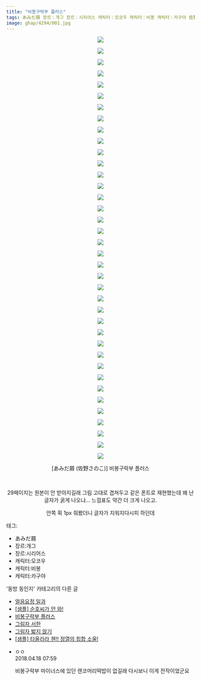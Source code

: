 ```yaml
---
title: "비봉구락부 플러스"
tags: あみだ屑 장르：개그 장르：시리어스 캐릭터：모코우 캐릭터：비봉 캐릭터：카구야 佐野さのこ 동방_동인지
image: ghap/4294/001.jpg
---
```

<div class="article">
<p style="text-align: center; clear: none; float: none;"><img src="{{ site.nasurl }}/ghap/4294/001.jpg"/></p>
<p style="text-align: center; clear: none; float: none;"><img src="{{ site.nasurl }}/ghap/4294/002.jpg"/></p>
<p style="text-align: center; clear: none; float: none;"><img src="{{ site.nasurl }}/ghap/4294/003.jpg"/></p>
<p style="text-align: center; clear: none; float: none;"><img src="{{ site.nasurl }}/ghap/4294/004.jpg"/></p>
<p style="text-align: center; clear: none; float: none;"><img src="{{ site.nasurl }}/ghap/4294/005.jpg"/></p>
<p style="text-align: center; clear: none; float: none;"><img src="{{ site.nasurl }}/ghap/4294/006.jpg"/></p>
<p style="text-align: center; clear: none; float: none;"><img src="{{ site.nasurl }}/ghap/4294/007.jpg"/></p>
<p style="text-align: center; clear: none; float: none;"><img src="{{ site.nasurl }}/ghap/4294/008.jpg"/></p>
<p style="text-align: center; clear: none; float: none;"><img src="{{ site.nasurl }}/ghap/4294/009.jpg"/></p>
<p style="text-align: center; clear: none; float: none;"><img src="{{ site.nasurl }}/ghap/4294/010.jpg"/></p>
<p style="text-align: center; clear: none; float: none;"><img src="{{ site.nasurl }}/ghap/4294/011.jpg"/></p>
<p style="text-align: center; clear: none; float: none;"><img src="{{ site.nasurl }}/ghap/4294/012.jpg"/></p>
<p style="text-align: center; clear: none; float: none;"><img src="{{ site.nasurl }}/ghap/4294/013.jpg"/></p>
<p style="text-align: center; clear: none; float: none;"><img src="{{ site.nasurl }}/ghap/4294/014.jpg"/></p>
<p style="text-align: center; clear: none; float: none;"><img src="{{ site.nasurl }}/ghap/4294/015.jpg"/></p>
<p style="text-align: center; clear: none; float: none;"><img src="{{ site.nasurl }}/ghap/4294/016.jpg"/></p>
<p style="text-align: center; clear: none; float: none;"><img src="{{ site.nasurl }}/ghap/4294/017.jpg"/></p>
<p style="text-align: center; clear: none; float: none;"><img src="{{ site.nasurl }}/ghap/4294/018.jpg"/></p>
<p style="text-align: center; clear: none; float: none;"><img src="{{ site.nasurl }}/ghap/4294/019.jpg"/></p>
<p style="text-align: center; clear: none; float: none;"><img src="{{ site.nasurl }}/ghap/4294/020.jpg"/></p>
<p style="text-align: center; clear: none; float: none;"><img src="{{ site.nasurl }}/ghap/4294/021.jpg"/></p>
<p style="text-align: center; clear: none; float: none;"><img src="{{ site.nasurl }}/ghap/4294/022.jpg"/></p>
<p style="text-align: center; clear: none; float: none;"><img src="{{ site.nasurl }}/ghap/4294/023.jpg"/></p>
<p style="text-align: center; clear: none; float: none;"><img src="{{ site.nasurl }}/ghap/4294/024.jpg"/></p>
<p style="text-align: center; clear: none; float: none;"><img src="{{ site.nasurl }}/ghap/4294/025.jpg"/></p>
<p style="text-align: center; clear: none; float: none;"><img src="{{ site.nasurl }}/ghap/4294/026.jpg"/></p>
<p style="text-align: center; clear: none; float: none;"><img src="{{ site.nasurl }}/ghap/4294/027.jpg"/></p>
<p style="text-align: center; clear: none; float: none;"><img src="{{ site.nasurl }}/ghap/4294/028.jpg"/></p>
<p style="text-align: center; clear: none; float: none;"><img src="{{ site.nasurl }}/ghap/4294/029.jpg"/></p>
<p style="text-align: center; clear: none; float: none;"><img src="{{ site.nasurl }}/ghap/4294/030.jpg"/></p>
<p style="text-align: center; clear: none; float: none;"><img src="{{ site.nasurl }}/ghap/4294/031.jpg"/></p>
<p style="text-align: center; clear: none; float: none;"><img src="{{ site.nasurl }}/ghap/4294/032.jpg"/></p>
<p style="text-align: center; clear: none; float: none;"><img src="{{ site.nasurl }}/ghap/4294/033.jpg"/></p>
<p style="text-align: center; clear: none; float: none;"><img src="{{ site.nasurl }}/ghap/4294/034.jpg"/></p>
<p style="text-align: center; clear: none; float: none;"><img src="{{ site.nasurl }}/ghap/4294/035.jpg"/></p>
<p style="text-align: center; clear: none; float: none;"><img src="{{ site.nasurl }}/ghap/4294/036.jpg"/></p>
<p style="text-align: center; clear: none; float: none;"><img src="{{ site.nasurl }}/ghap/4294/037.jpg"/></p>
<p style="text-align: center; clear: none; float: none;"><img src="{{ site.nasurl }}/ghap/4294/038.jpg"/></p>
<p style="text-align: center; clear: none; float: none;">[あみだ屑 (佐野さのこ)] 비봉구락부 플러스</p>
<p style="text-align: center; clear: none; float: none;"><br/></p>
<p style="text-align: center; clear: none; float: none;">29페이지는 원본이 안 받아지길래 그림 고대로 겹쳐두고 같은 폰트로 재현했는데 왜 난 글자가 굵게 나오냐... 느낌표도 약간 더 크게 나오고.</p>
<p style="text-align: center; clear: none; float: none;">안쪽 획 1px 줘봤더니 글자가 지워지다시피 하던데</p>
</div><div class="tagTrail">
<p>태그: </p>
<ul>
<li>あみだ屑</li>
<li>장르:개그</li>
<li>장르:시리어스</li>
<li>캐릭터:모코우</li>
<li>캐릭터:비봉</li>
<li>캐릭터:카구야</li>
</ul>
</div><div class="another">
<p>'동방 동인지' 카테고리의 다른 글</p>
<ul>
<li><a href="/2018-04-18-ghap_4302">얼음요정 일과</a></li>
<li><a href="/2018-04-18-ghap_4297">[샘플] 순호씨가 안 와!</a></li>
<li><a href="/2018-04-18-ghap_4294">비봉구락부 플러스</a></li>
<li><a href="/2018-04-16-ghap_4291">그림자 서한</a></li>
<li><a href="/2018-04-15-ghap_4288">그림자 밟지 않기</a></li>
<li><a href="/2018-04-15-ghap_4287">[샘플] 타올라라 첸!! 정열의 힙합 소울!</a></li>
</ul>
</div><div class="cb_module cb_fluid">
<div class="cb_wrt cb_profile">
<div class="comment">
<ul>
<li class="cb_thumb_off" id="comment15240658">
<div class="cb_comment_area">
<div class="cb_info_area">
<div class="cb_section">
<span class="cb_nick_name">ㅇㅇ</span>
</div>
<div class="cb_section">
<span class="cb_date">2018.04.18 07:59 </span>
</div>
</div>
<div class="cb_dsc_comment">
<p class="cb_dsc">
											비봉구락부 마이너스에 있던 렌코머리떡밥이 없길래 다시보니 이게 전작이었군요
										</p>
</div>
</div></li>
</ul>
</div>
</div><!-- commentList close -->
</div>